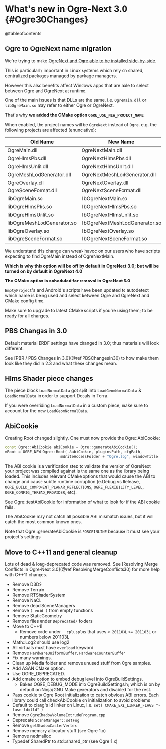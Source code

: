 # What's new in Ogre-Next 3.0 {#Ogre30Changes}

@tableofcontents

## Ogre to OgreNext name migration

We're trying to make [OgreNext and Ogre able to be installed side-by-side](https://github.com/OGRECave/ogre-next/issues/232).

This is particularly important in Linux systems which rely on shared, centralized packages managed by package managers.

However this also benefits affect Windows apps that are able to select between Ogre and OgreNext at runtime.

One of the main issues is that DLLs are the same. i.e. `OgreMain.dll` or `libOgreMain.so` may refer to either Ogre or OgreNext.

That's why **we added the CMake option `OGRE_USE_NEW_PROJECT_NAME`**

When enabled, the project names will be `OgreNext` instead of `Ogre`. e.g. the following projects are affected (enunciative):

| Old Name                   | New Name                       |
|----------------------------|--------------------------------|
| OgreMain.dll               | OgreNextMain.dll               |
| OgreHlmsPbs.dll            | OgreNextHlmsPbs.dll            |
| OgreHlmsUnlit.dll          | OgreNextHlmsUnlit.dll          |
| OgreMeshLodGenerator.dll   | OgreNextMeshLodGenerator.dll   |
| OgreOverlay.dll            | OgreNextOverlay.dll            |
| OgreSceneFormat.dll        | OgreNextSceneFormat.dll        |
| libOgreMain.so             | libOgreNextMain.so             |
| libOgreHlmsPbs.so          | libOgreNextHlmsPbs.so          |
| libOgreHlmsUnlit.so        | libOgreNextHlmsUnlit.so        |
| libOgreMeshLodGenerator.so | libOgreNextMeshLodGenerator.so |
| libOgreOverlay.so          | libOgreNextOverlay.so          |
| libOgreSceneFormat.so      | libOgreNextSceneFormat.so      |

We understand this change can wreak havoc on our users who have scripts expecting to find OgreMain instead of OgreNextMain.

**Which is why this option will be off by default in OgreNext 3.0;
but will be turned on by default in OgreNext 4.0**

**The CMake option is scheduled for removal in OgreNext 5.0**

`EmptyProject`'s and Android's scripts have been updated to autodetect which name is being used and select between Ogre and OgreNext and CMake config time.

Make sure to upgrade to latest CMake scripts if you're using them; to be ready for all changes.

## PBS Changes in 3.0

Default material BRDF settings have changed in 3.0; thus materials will look different.

See [PBR / PBS Changes in 3.0](@ref PBSChangesIn30) to how make them look like they did in 2.3 and what these changes mean.

## Hlms Shader piece changes

The piece block `LoadNormalData` got split into `LoadGeomNormalData` & `LoadNormalData` in order to support Decals in Terra.

If you were overriding `LoadNormalData` in a custom piece, make sure to account for the new `LoadGeomNormalData`.

## AbiCookie

Creating Root changed slightly. One must now provide the Ogre::AbiCookie:

```cpp
const Ogre::AbiCookie abiCookie = Ogre::generateAbiCookie();
mRoot = OGRE_NEW Ogre::Root( &abiCookie, pluginsPath, cfgPath,
                         mWriteAccessFolder + "Ogre.log", windowTitle );
```

The ABI cookie is a verification step to validate the version of OgreNext your project was compiled against is the same one as the library being loaded. This includes relevant CMake options that would cause the ABI to change and cause subtle runtime corruption (e.Debug vs Release, `OGRE_BUILD_COMPONENT_PLANAR_REFLECTIONS`, `OGRE_FLEXIBILITY_LEVEL`, `OGRE_CONFIG_THREAD_PROVIDER`, etc).

See Ogre::testAbiCookie for information of what to look for if the ABI cookie fails.

The AbiCookie may not catch all possible ABI mismatch issues, but it will catch the most common known ones.

Note that Ogre::generateAbiCookie is `FORCEINLINE` because it must see your project's settings.

## Move to C++11 and general cleanup

Lots of dead \& long-deprecated code was removed.
See [Resolving Merge Conflicts in Ogre-Next 3.0](@ref ResolvingMergeConflicts30) for more help with C++11 changes.

 - Remove D3D9
 - Remove Terrain
 - Remove RTShaderSystem
 - Remove NaCL
 - Remove dead SceneManagers
 - Remove `( void )` from empty functions
 - Remove StaticGeometry
 - Remove files under `Deprecated/` folders
 - Move to C++11
   - Remove code under `__cplusplus` that uses `< 201103L` `>= 201103L` or numbers below 201103L
 - Math::Log2 should use log2
 - All virtuals must have `overload` keyword
 - Remove `HardwareUniformBuffer`, `HardwareCounterBuffer`
 - Fix many warnings.
 - Clean up Media folder and remove unused stuff from Ogre samples.
 - Add ASAN CMake option.
 - Use OGRE_DEPRECATED.
 - Add cmake option to embed debug level into OgreBuildSettings.
    - Bakes OGRE_DEBUG_MODE into OgreBuildSettings.h; which is on by default on Ninja/GNU Make generators and disabled for the rest.
 - Pass cookie to Ogre Root initialization to catch obvious ABI errors. Each library could call checkAbiCookie on initialization to avoid problems
 - Default to clang's ld linker on Linux, i.e. `set( CMAKE_EXE_LINKER_FLAGS "-fuse-ld=lld" )`
 - Remove `OgreShadowVolumeExtrudeProgram.cpp`
 - Deprecate `SceneManager::setFog`
 - Remove `getShadowCasterVertex`
 - Remove memory allocator stuff (see Ogre 1.x)
 - Remove nedmalloc
 - Typedef SharedPtr to std::shared_ptr (see Ogre 1.x)
